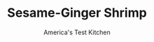---
layout: ../../layouts/MarkdownPostLayout.astro
title: Sesame-Ginger Shrimp
author: America's Test Kitchen
pubDate: 2023-03-15
description: "Toasted sesame oil and sesame seeds pull together the flavors in this fast shrimp stir-fry."
image_url: https://res.cloudinary.com/hksqkdlah/image/upload/ar_1:1,c_fill,dpr_2.0,f_auto,fl_lossy.progressive.strip_profile,g_faces:auto,q_auto:low,w_344/29864_sfs-sesame-ginger-shrimp-032-1
tags: ["Main Courses","Asian","Fish & Seafood","30-Minute Suppers"]
calories: 886
protein: 17
carbohydrates: 7
fats: 
fiber: 1
ingredients: ["1 pound, extra-large shrimp (21 to 25 count), peeled and deveined","4 teaspoons, soy sauce","2 cloves, garlic, minced","1/2 inch piece, fresh ginger, peeled and minced","1/4 teaspoon, red pepper flakes","2 tablespoons plus 1 teaspoon, peanut oil or vegetable oil","1/2 cup, water","1 tablespoon, toasted sesame oil","1 tablespoon, oyster sauce","1 teaspoon, cornstarch","1 , red bell pepper, seeded and cut into thin, 2-inch-long strips","5 , scallions, white and light green parts, cut into 2-inch pieces","1 teaspoon, lemon juice","1 tablespoon, toasted sesame seeds"]
serves: 4
time: ""
instructions: ["Toss shrimp and 2 teaspoons soy sauce in medium bowl. Combine garlic, ginger, pepper flakes, and 1 teaspoon peanut oil in small bowl. Stir water, sesame oil, oyster sauce, remaining 2 teaspoons soy sauce, and cornstarch together in measuring cup.","Heat 1 tablespoon peanut oil in large nonstick skillet over high heat until smoking. Add bell pepper and scallions and cook until browned in spots, about 5 minutes. Transfer to bowl. Add remaining tablespoon peanut oil and shrimp to empty skillet and cook, tossing until just opaque, about 30 seconds. Push shrimp to sides of skillet, add garlic mixture to center of pan, and mash with spoon until fragrant, 10 to 15 seconds. Stir mixture into shrimp. Add water mixture and cook until thickened, 60 to 90 seconds. Return vegetables to pan, add lemon juice, and toss until heated through. Transfer to platter and sprinkle with sesame seeds. Serve."]
nutrition: ["302 mg Potassium","319 mg Phosphorus","106 mg Calcium","1 mg Iron","46 mg Magnesium","1062 mg Sodium","1 mg Zinc","13 g Fat","2 mg Niacin (B3)","5 g Monounsaturated","4 g Polyunsaturated","42 mg Vitamin C","142 mg Cholesterol","2 g Saturated","1 g Fiber","51 µg Folate (food)","1 g Sugars","41 µg Vitamin K","180 g Water","7 g Carbs","51 µg Folate equivalent (total)","17 g Protein","3 mg Vitamin E","1 µg Vitamin B12","117 µg Vitamin A","221 kcal Energy","886 calories"]
notes: "Toast the sesame seeds in a small skillet over medium heat until fragrant, about 3 minutes. Serve this dish with rice."
---